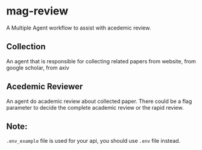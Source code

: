 # mag-review
A Multiple Agent workflow to assist with acedemic review.


## Collection
An agent that is responsible for collecting related papers from website, from google scholar, from axiv

## Acedemic Reviewer
An agent do academic review about collected paper.
There could be a flag parameter to decide the complete academic review or the rapid review.



## Note:
`.env_example` file is used for your api, you should use `.env` file instead.

##